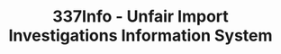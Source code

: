 ---
bigquery: https://console.cloud.google.com/bigquery?p=patents-public-data&d=usitc_investigations&page=dataset&project=sheets-management-319211
citation: US International Trade Commission 337Info Unfair Import Investigations Information
  System
contributors: US International Trade Comission
cost: None
description: US International Trade Commission 337Info Unfair Import Investigations
  Information System contains data on investigations done under Section 337. Section
  337 declares the infringement of certain statutory intellectual property rights
  and other forms of unfair competition in import trade to be unlawful practices.
  Most Section 337 investigations involve allegations of patent or registered trademark
  infringement.
documentation: FAQ and tutorial available on the site
last_edit: Mon, 04 Apr 2022 19:10:40 GMT
location: https://pubapps2.usitc.gov/337external/
maintained_by: US International Trade Comission
schema_fields: '[''investigationNo'', ''actualEndDateEvidHear'', ''htsNumbers'', ''invUnfairAct'',
  ''scheduledStartDateEvidHear'', ''teoIdDueDate'', ''ouiiAttorney'', ''title'', ''finalIdOnViolationIssue'',
  ''investigationType'', ''startDateMarkmanHearing'', ''patentNumber'', ''docketNo'',
  ''publication_number'', ''finalIdOnViolationDue'', ''endDateMarkmanHearing'', ''actualStartDateEvidHear'',
  ''aljAssigned'', ''markmanHearing'', ''respondent'', ''currentStatus'', ''trademarkNumbers'',
  ''dateOfPublicationFrNotice'', ''finalDetViolation'', ''lastUpdated'', ''investigationTermDate'',
  ''issueDateOtherNonFinal'', ''id'', ''copyrightNumbers'', ''cafcAppeals'', ''currentActiveALJ'',
  ''dateCreated'', ''targetDate'', ''finalDetNoViolation'', ''dateComplaintFiled'',
  ''teoProceedingInvolved'', ''gcAttorney'', ''patentNumbers'', ''internalRemand'',
  ''complainant'', ''ouiiParticipation'', ''scheduledEndDateEvidHear'', ''reportingRequirements'',
  ''teoReliefGranted'', ''teoIdIssueDate'']'
shortname: unfair_import_investigations
tags:
- import
- legal
- trade
timeframe: 2008-2021 (prior to 2008 downloadable as a JSON file)
title: 337Info - Unfair Import Investigations Information System
uuid: 2721f5ec-e599-4890-9265-9706719fc71e
---